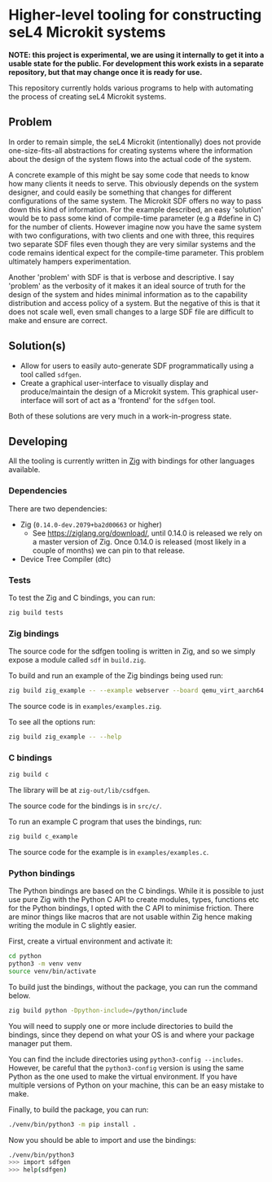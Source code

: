 # Higher-level tooling for constructing seL4 Microkit systems

**NOTE: this project is experimental, we are using it internally to get it into a
  usable state for the public. For development this work exists in a separate repository,
  but that may change once it is ready for use.**

This repository currently holds various programs to help with automating the
process of creating seL4 Microkit systems.

## Problem

In order to remain simple, the seL4 Microkit (intentionally) does not provide one-size-fits-all
abstractions for creating systems where the information about the design of the system flows into
the actual code of the system.

A concrete example of this might be say some code that needs to know how many clients it needs to
serve. This obviously depends on the system designer, and could easily be something that changes
for different configurations of the same system. The Microkit SDF offers no way to pass down this
kind of information. For the example described, an easy 'solution' would be to pass some kind of
compile-time parameter (e.g a #define in C) for the number of clients. However imagine now you
have the same system with two configurations, with two clients and one with three, this requires
two separate SDF files even though they are very similar systems and the code remains identical
expect for the compile-time parameter. This problem ultimately hampers experimentation.

Another 'problem' with SDF is that is verbose and descriptive. I say 'problem' as the verbosity of it
makes it an ideal source of truth for the design of the system and hides minimal information as to the
capability distribution and access policy of a system. But the negative of this is that it does not scale
well, even small changes to a large SDF file are difficult to make and ensure are correct.

## Solution(s)

* Allow for users to easily auto-generate SDF programmatically using a tool called `sdfgen`.
* Create a graphical user-interface to visually display and produce/maintain the design of a Microkit system.
  This graphical user-interface will sort of act as a 'frontend' for the `sdfgen` tool.

Both of these solutions are very much in a work-in-progress state.

## Developing

All the tooling is currently written in [Zig](https://ziglang.org/download/) with bindings
for other languages available.

### Dependencies

There are two dependencies:

* Zig (`0.14.0-dev.2079+ba2d00663` or higher)
  * See https://ziglang.org/download/, until 0.14.0 is released we rely on a master version of Zig.
    Once 0.14.0 is released (most likely in a couple of months) we can pin to that release.
* Device Tree Compiler (dtc)

### Tests

To test the Zig and C bindings, you can run:
```sh
zig build tests
```

### Zig bindings

The source code for the sdfgen tooling is written in Zig, and so we simply expose a module called
`sdf` in `build.zig`.

To build and run an example of the Zig bindings being used run:
```sh
zig build zig_example -- --example webserver --board qemu_virt_aarch64
```

The source code is in `examples/examples.zig`.

To see all the options run:
```sh
zig build zig_example -- --help
```

### C bindings

```sh
zig build c
```

The library will be at `zig-out/lib/csdfgen`.

The source code for the bindings is in `src/c/`.

To run an example C program that uses the bindings, run:
```sh
zig build c_example
```

The source code for the example is in `examples/examples.c`.

### Python bindings

The Python bindings are based on the C bindings. While it is possible to just use pure
Zig with the Python C API to create modules, types, functions etc for the Python bindings,
I opted with the C API to minimise friction. There are minor things like macros that are not
usable within Zig hence making writing the module in C slightly easier.

First, create a virtual environment and activate it:
```sh
cd python
python3 -m venv venv
source venv/bin/activate
```

To build just the bindings, without the package, you can run the command below.

```sh
zig build python -Dpython-include=/python/include
```

You will need to supply one or more include directories to build the bindings, since they depend
on what your OS is and where your package manager put them.

You can find the include directories using `python3-config --includes`. However, be careful that
the `python3-config` version is using the same Python as the one used to make the virtual environment.
If you have multiple versions of Python on your machine, this can be an easy mistake to make.

Finally, to build the package, you can run:
```sh
./venv/bin/python3 -m pip install .
```

Now you should be able to import and use the bindings:
```sh
./venv/bin/python3
>>> import sdfgen
>>> help(sdfgen)
```

